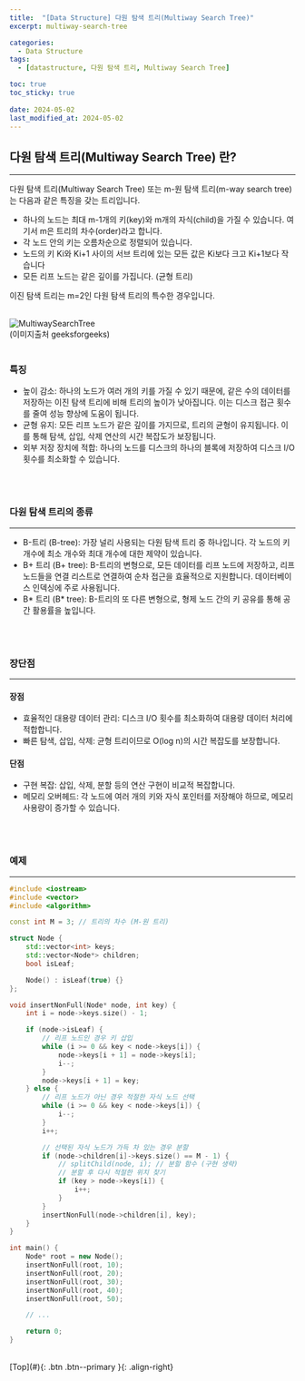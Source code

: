 ```yaml
---
title:  "[Data Structure] 다원 탐색 트리(Multiway Search Tree)"
excerpt: multiway-search-tree

categories:
  - Data Structure
tags:
  - [datastructure, 다원 탐색 트리, Multiway Search Tree]

toc: true
toc_sticky: true
 
date: 2024-05-02
last_modified_at: 2024-05-02
---
```


## 다원 탐색 트리(Multiway Search Tree) 란?
---
다원 탐색 트리(Multiway Search Tree) 또는 m-원 탐색 트리(m-way search tree)는 다음과 같은 특징을 갖는 트리입니다.<br>

* 하나의 노드는 최대 m-1개의 키(key)와 m개의 자식(child)을 가질 수 있습니다. 여기서 m은 트리의 차수(order)라고 합니다.
* 각 노드 안의 키는 오름차순으로 정렬되어 있습니다.
* 노드의 키 Ki와 Ki+1 사이의 서브 트리에 있는 모든 값은 Ki보다 크고 Ki+1보다 작습니다
* 모든 리프 노드는 같은 깊이를 가집니다. (균형 트리)

이진 탐색 트리는 m=2인 다원 탐색 트리의 특수한 경우입니다.<br><br>

![MultiwaySearchTree](https://github.com/user-attachments/assets/263061a1-5a57-44ae-b19c-7dd7f72a2795)<br>
(이미지출처 geeksforgeeks)
<br><br>

### 특징
* 높이 감소: 하나의 노드가 여러 개의 키를 가질 수 있기 때문에, 같은 수의 데이터를 저장하는 이진 탐색 트리에 비해 트리의 높이가 낮아집니다. 이는 디스크 접근 횟수를 줄여 성능 향상에 도움이 됩니다.
* 균형 유지: 모든 리프 노드가 같은 깊이를 가지므로, 트리의 균형이 유지됩니다. 이를 통해 탐색, 삽입, 삭제 연산의 시간 복잡도가 보장됩니다.
* 외부 저장 장치에 적합: 하나의 노드를 디스크의 하나의 블록에 저장하여 디스크 I/O 횟수를 최소화할 수 있습니다.

<br><br>

### 다원 탐색 트리의 종류
---
* B-트리 (B-tree): 가장 널리 사용되는 다원 탐색 트리 중 하나입니다. 각 노드의 키 개수에 최소 개수와 최대 개수에 대한 제약이 있습니다.
* B+ 트리 (B+ tree): B-트리의 변형으로, 모든 데이터를 리프 노드에 저장하고, 리프 노드들을 연결 리스트로 연결하여 순차 접근을 효율적으로 지원합니다. 데이터베이스 인덱싱에 주로 사용됩니다.
* B* 트리 (B* tree): B-트리의 또 다른 변형으로, 형제 노드 간의 키 공유를 통해 공간 활용률을 높입니다.

<br><br>

### 장단점
---
#### 장점
* 효율적인 대용량 데이터 관리: 디스크 I/O 횟수를 최소화하여 대용량 데이터 처리에 적합합니다.
* 빠른 탐색, 삽입, 삭제: 균형 트리이므로 O(log n)의 시간 복잡도를 보장합니다.

#### 단점
* 구현 복잡: 삽입, 삭제, 분할 등의 연산 구현이 비교적 복잡합니다.
* 메모리 오버헤드: 각 노드에 여러 개의 키와 자식 포인터를 저장해야 하므로, 메모리 사용량이 증가할 수 있습니다.

<br><br>

### 예제
---

```C++
#include <iostream>
#include <vector>
#include <algorithm>

const int M = 3; // 트리의 차수 (M-원 트리)

struct Node {
    std::vector<int> keys;
    std::vector<Node*> children;
    bool isLeaf;

    Node() : isLeaf(true) {}
};

void insertNonFull(Node* node, int key) {
    int i = node->keys.size() - 1;

    if (node->isLeaf) {
        // 리프 노드인 경우 키 삽입
        while (i >= 0 && key < node->keys[i]) {
            node->keys[i + 1] = node->keys[i];
            i--;
        }
        node->keys[i + 1] = key;
    } else {
        // 리프 노드가 아닌 경우 적절한 자식 노드 선택
        while (i >= 0 && key < node->keys[i]) {
            i--;
        }
        i++;

        // 선택된 자식 노드가 가득 차 있는 경우 분할
        if (node->children[i]->keys.size() == M - 1) {
            // splitChild(node, i); // 분할 함수 (구현 생략)
            // 분할 후 다시 적절한 위치 찾기
            if (key > node->keys[i]) {
                i++;
            }
        }
        insertNonFull(node->children[i], key);
    }
}

int main() {
    Node* root = new Node();
    insertNonFull(root, 10);
    insertNonFull(root, 20);
    insertNonFull(root, 30);
    insertNonFull(root, 40);
    insertNonFull(root, 50);

    // ...

    return 0;
}
```

<br>
[Top](#){: .btn .btn--primary }{: .align-right}